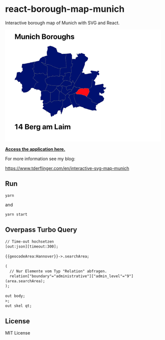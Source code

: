 # react-borough-map-munich

Interactive borough map of Munich with SVG and React.

![Interactive Map](./Munich-boroughs.png)

[**Access the application here.**](http://www.react-borough-map-munich.com.s3.eu-central-1.amazonaws.com/index.html)

For more information see my blog:

https://www.tderflinger.com/en/interactive-svg-map-munich

## Run

```
yarn
```

and

```
yarn start
```

## Overpass Turbo Query

```
// Time-out hochsetzen
[out:json][timeout:300];

{{geocodeArea:Hannover}}->.searchArea;

(
  // Nur Elemente vom Typ "Relation" abfragen.
  relation["boundary"="administrative"]["admin_level"="9"](area.searchArea);
);

out body;
>;
out skel qt;
```

## License

MIT License
